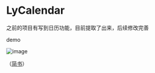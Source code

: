 # LyCalendar
之前的项目有写到日历功能，目前提取了出来，后续修改完善


demo

![image](https://github.com/Super-lying/LyCalendar/blob/master/ScreenFlow.gif)
 
 
（[简书](https://www.jianshu.com/p/76fed1b93bca)）
